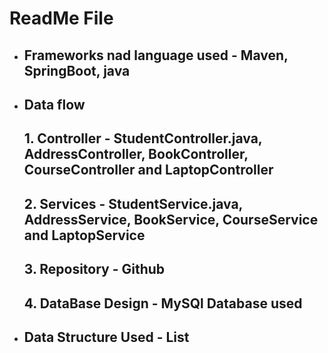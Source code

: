 #           ReadMe File

*   ##    Frameworks nad language used - Maven, SpringBoot, java
*   ##    Data flow
    ##   1. Controller - StudentController.java, AddressController, BookController, CourseController and LaptopController
    ##   2. Services - StudentService.java, AddressService, BookService, CourseService and LaptopService
    ##   3. Repository - Github
    ##   4. DataBase Design - MySQl Database used 

* ## Data Structure Used - List


